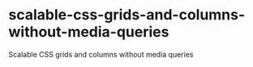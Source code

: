 # scalable-css-grids-and-columns-without-media-queries
Scalable CSS grids and columns without media queries
